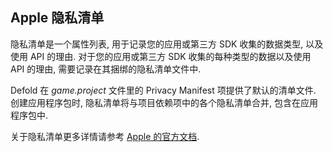 
## Apple 隐私清单

隐私清单是一个属性列表, 用于记录您的应用或第三方 SDK 收集的数据类型, 以及使用 API 的理由. 对于您的应用或第三方 SDK 收集的每种类型的数据以及使用 API 的理由, 需要记录在其捆绑的隐私清单文件中.

Defold 在 *game.project* 文件里的 Privacy Manifest 项提供了默认的清单文件. 创建应用程序包时, 隐私清单将与项目依赖项中的各个隐私清单合并, 包含在应用程序包中.

关于隐私清单更多详情请参考 [Apple 的官方文档](https://developer.apple.com/documentation/bundleresources/privacy_manifest_files?language=objc).